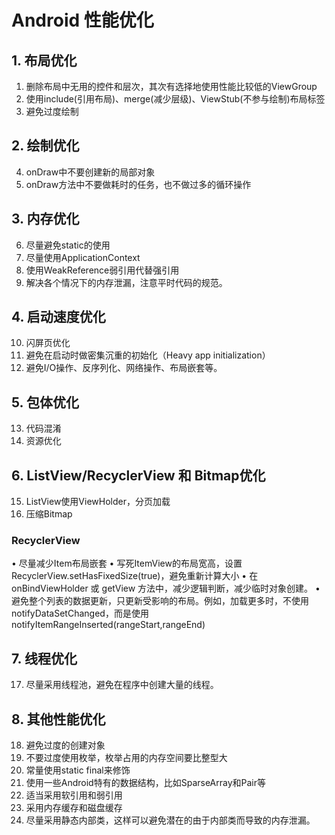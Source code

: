 # Android 性能优化

## 1. 布局优化

1. 删除布局中无用的控件和层次，其次有选择地使用性能比较低的ViewGroup
2. 使用include(引用布局)、merge(减少层级)、ViewStub(不参与绘制)布局标签
3. 避免过度绘制

## 2. 绘制优化

4. onDraw中不要创建新的局部对象
5. onDraw方法中不要做耗时的任务，也不做过多的循环操作

## 3. 内存优化

6. 尽量避免static的使用
7. 尽量使用ApplicationContext
8. 使用WeakReference弱引用代替强引用
9. 解决各个情况下的内存泄漏，注意平时代码的规范。

## 4. 启动速度优化

10. 闪屏页优化
11. 避免在启动时做密集沉重的初始化（Heavy app initialization）
12. 避免I/O操作、反序列化、网络操作、布局嵌套等。

## 5. 包体优化

13. 代码混淆
14. 资源优化

## 6. ListView/RecyclerView 和 Bitmap优化

15. ListView使用ViewHolder，分页加载
16. 压缩Bitmap

### RecyclerView

• 尽量减少Item布局嵌套
• 写死ItemView的布局宽高，设置RecyclerView.setHasFixedSize(true)，避免重新计算大小
• 在onBindViewHolder 或 getView 方法中，减少逻辑判断，减少临时对象创建。
• 避免整个列表的数据更新，只更新受影响的布局。例如，加载更多时，不使用notifyDataSetChanged，而是使用notifyItemRangeInserted(rangeStart,rangeEnd)

## 7. 线程优化

17. 尽量采用线程池，避免在程序中创建大量的线程。

## 8. 其他性能优化

18. 避免过度的创建对象
19. 不要过度使用枚举，枚举占用的内存空间要比整型大
20. 常量使用static final来修饰
21. 使用一些Android特有的数据结构，比如SparseArray和Pair等
22. 适当采用软引用和弱引用
23. 采用内存缓存和磁盘缓存
24. 尽量采用静态内部类，这样可以避免潜在的由于内部类而导致的内存泄漏。